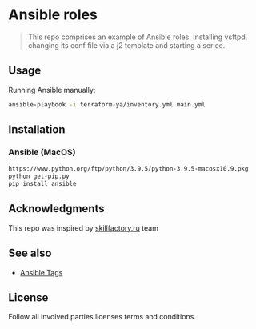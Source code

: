 # Ansible roles
> This repo comprises an example of Ansible roles.
Installing vsftpd, changing its conf file via a j2 template and starting a serice.

## Usage
Running Ansible manually:
```bash
ansible-playbook -i terraform-ya/inventory.yml main.yml
```
## Installation
### Ansible (MacOS)
```bash
https://www.python.org/ftp/python/3.9.5/python-3.9.5-macosx10.9.pkg
python get-pip.py
pip install ansible
```
## Acknowledgments
This repo was inspired by [skillfactory.ru](https://skillfactory.ru/devops#syllabus) team

## See also 
- [Ansible Tags](https://docs.ansible.com/ansible/latest/user_guide/playbooks_tags.html#selectively-running-tagged-tasks-in-re-usable-files)

## License
Follow all involved parties licenses terms and conditions.